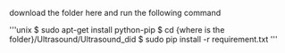 

download the folder here and run the following command

'''unix
$ sudo apt-get install python-pip
$ cd {where is the folder}/Ultrasound/Ultrasound_did
$ sudo pip install -r requirement.txt
'''
